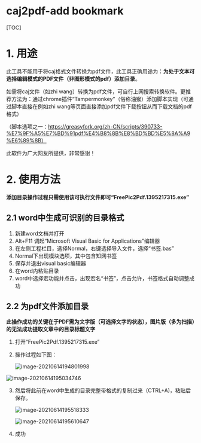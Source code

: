 # caj2pdf-add bookmark

[TOC]



# 1. 用途

此工具不能用于将caj格式文件转换为pdf文件，此工具正确用途为：**为处于文本可选择编辑模式的PDF文件（非图形模式的pdf）添加目录**。

如需将caj文件（如zhi wang）转换为pdf文件，可自行上网搜索转换软件。更推荐方法为：通过chrome插件“Tampermonkey”（俗称油猴）添加脚本实现（可通过脚本直接在例如zhi wang等页面直接添加pdf文件下载按钮从而下载文档的pdf格式）

（脚本选项之一：https://greasyfork.org/zh-CN/scripts/390733-%E7%9F%A5%E7%BD%91pdf%E4%B8%8B%E8%BD%BD%E5%8A%A9%E6%89%8B）

此软件为广大网友所提供，非常感谢！

# 2. 使用方法

**添加目录操作过程只需使用该可执行文件即可“FreePic2Pdf.1395217315.exe”**

## 2.1 word中生成可识别的目录格式

1. 新建word文档并打开
2. Alt+F11 调起“Microsoft Visual Basic for Applications”编辑器
3. 在左侧工程栏目，选择Normal，右键选择导入文件，选择“书签.bas”
4. Normal下出现模块选项，其中包含知网书签
5. 保存并退出visual basic编辑器
6. 在word内粘贴目录
7.  word中选择宏功能并点击，出现宏名“书签”，点击允许，书签格式自动调整成功

## 2.2 为pdf文件添加目录

**此操作成功的关键在于PDF需为文字版（可选择文字的状态），图片版（多为扫描）的无法成功提取文章中的目录标题文字**

1. 打开“FreePic2Pdf.1395217315.exe”

2. 操作过程如下图：

   

   ![image-20210614194801998](C:\Users\Archi\AppData\Roaming\Typora\typora-user-images\image-20210614194801998.png)

![image-20210614195034746](C:\Users\Archi\AppData\Roaming\Typora\typora-user-images\image-20210614195034746.png)

3. 然后将此前在word中生成的目录完整带格式的复制过来（CTRL+A)，粘贴后保存。

   ![image-20210614195518333](C:\Users\Archi\AppData\Roaming\Typora\typora-user-images\image-20210614195518333.png)

   ![image-20210614195610647](C:\Users\Archi\AppData\Roaming\Typora\typora-user-images\image-20210614195610647.png)

4. 成功